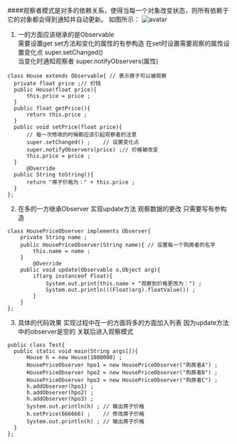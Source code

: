 ####观察者模式是对多的依赖关系，使得当每一个对象改变状态，则所有依赖于它的对象都会得到通知并自动更新。
如图所示：
![avatar](http://img.2cto.com/2013/1026/20131026101225332.png)
1. 一的方面应该继承的是Observable<br>
需要设置get set方法和变化的属性的有参构造 
在set时设置需要观察的属性设置变化点  super.setChanged()<br>
当变化时通知观察者 super.notifyObservers(属性)
  ```$xslt
class House extends Observable{ // 表示房子可以被观察  
    private float price ;// 价钱  
    public House(float price){  
        this.price = price ;  
    }  
    public float getPrice(){  
        return this.price ;  
    }  
    public void setPrice(float price){  
        // 每一次修改的时候都应该引起观察者的注意  
        super.setChanged() ;    // 设置变化点  
        super.notifyObservers(price) ;// 价格被改变  
        this.price = price ;  
    }  
        @Override
    public String toString(){  
        return "房子价格为：" + this.price ;  
    }  
};   
```
2. 在多的一方继承Observer
实现update方法  观察数据的更改
只需要写有参构造
    
```$xslt
class HousePriceObserver implements Observer{  
    private String name ;  
    public HousePriceObserver(String name){ // 设置每一个购房者的名字  
        this.name = name ;  
    }  
        @Override
    public void update(Observable o,Object arg){  
        if(arg instanceof Float){  
            System.out.print(this.name + "观察到价格更改为：") ;  
            System.out.println(((Float)arg).floatValue()) ;  
        }  
    }  
};  
```
3. 具体的代码效果
   实现过程中在一的方面将多的方面加入列表
   因为update方法中的observer是空的 关联后进入观察模式
  ```$xslt
public class Test{
    public static void main(String args[]){
        House h = new House(1000000) ;
        HousePriceObserver hpo1 = new HousePriceObserver("购房者A") ;
        HousePriceObserver hpo2 = new HousePriceObserver("购房者B") ;
        HousePriceObserver hpo3 = new HousePriceObserver("购房者C") ;
        h.addObserver(hpo1) ;
        h.addObserver(hpo2) ;
        h.addObserver(hpo3) ;
        System.out.println(h) ; // 输出房子价格
        h.setPrice(666666) ;    // 修改房子价格
        System.out.println(h) ; // 输出房子价格
    }
};
```
